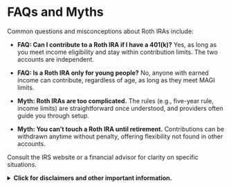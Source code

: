 # FAQs and Myths

Common questions and misconceptions about Roth IRAs include:

- **FAQ: Can I contribute to a Roth IRA if I have a 401(k)?** Yes, as long as you meet income eligibility and stay within contribution limits. The two accounts are independent.

- **FAQ: Is a Roth IRA only for young people?** No, anyone with earned income can contribute, regardless of age, as long as they meet MAGI limits.

- **Myth: Roth IRAs are too complicated.** The rules (e.g., five-year rule, income limits) are straightforward once understood, and providers often guide you through setup.

- **Myth: You can’t touch a Roth IRA until retirement.** Contributions can be withdrawn anytime without penalty, offering flexibility not found in other accounts.

Consult the IRS website or a financial advisor for clarity on specific situations.


<details><summary><b>Click for disclaimers and other important information.</b></summary>

<i>This content was sourced with help from xAI’s Grok AI. This information is for educational purposes and users should consult a financial advisor or the IRS for the most current rules.</i>

</details>

